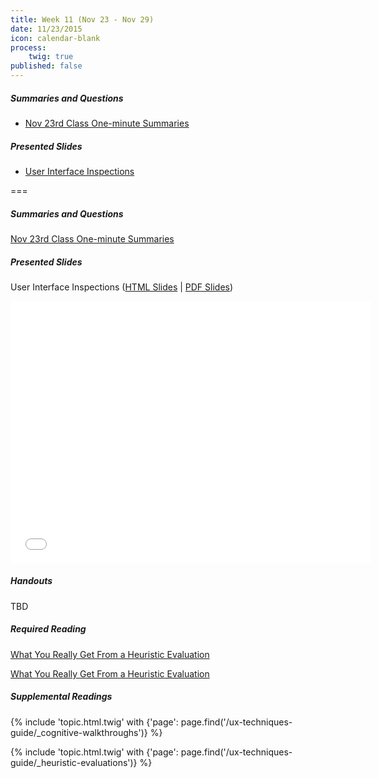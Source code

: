 ```yaml
---
title: Week 11 (Nov 23 - Nov 29)
date: 11/23/2015
icon: calendar-blank
process:
    twig: true
published: false
---
```


##### Summaries and Questions
*   [Nov 23rd Class One-minute Summaries](https://canvas.sfu.ca/courses/22099/discussion_topics/382636)

##### Presented Slides
*   [User Interface Inspections](http://slides.com/paulhibbitts/cmpt-363-153-user-interface-inspections#/)  

===

##### Summaries and Questions
[Nov 23rd Class One-minute Summaries](https://canvas.sfu.ca/courses/22099/discussion_topics/382636)

##### Presented Slides  
User Interface Inspections ([HTML Slides](http://slides.com/paulhibbitts/cmpt-363-153-user-interface-inspections#/) | [PDF Slides](http://1drv.ms/1N1dUM5))

<div class="row">
  <div class="col s11">
    <div class="video-container"><iframe src="//slides.com/paulhibbitts/cmpt-363-153-user-interface-inspections/embed?style=light" width="576" height="420" scrolling="no" frameborder="0" webkitallowfullscreen mozallowfullscreen allowfullscreen></iframe></div>
    </div>
  </div>

##### Handouts  
TBD

##### Required Reading  
[What You Really Get From a Heuristic Evaluation](https://uxmag.com/articles/what-you-really-get-from-a-heuristic-evaluation)
<div class="row"> <div class="col s10">
  <a class="embedly-card" data-card-align="left" href="https://uxmag.com/articles/what-you-really-get-from-a-heuristic-evaluation">What You Really Get From a Heuristic Evaluation</a>
<script async src="//cdn.embedly.com/widgets/platform.js" charset="UTF-8"></script></div></div>

##### Supplemental Readings
{% include 'topic.html.twig' with {'page': page.find('/ux-techniques-guide/_cognitive-walkthroughs')} %}  

{% include 'topic.html.twig' with {'page': page.find('/ux-techniques-guide/_heuristic-evaluations')} %}  
